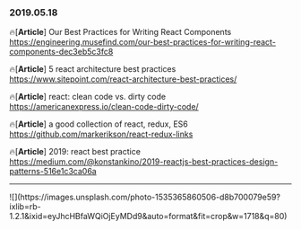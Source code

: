 ### 2019.05.18

🔥[**Article**] Our Best Practices for Writing React Components <br>
<https://engineering.musefind.com/our-best-practices-for-writing-react-components-dec3eb5c3fc8>

🔥[**Article**] 5 react architecture best practices <br>
<https://www.sitepoint.com/react-architecture-best-practices/>

🔥[**Article**] react: clean code vs. dirty code <br>
<https://americanexpress.io/clean-code-dirty-code/>

🔥[**Article**] a good collection of react, redux, ES6 <br>
<https://github.com/markerikson/react-redux-links>

🔥[**Article**] 2019: react best practice <br>
<https://medium.com/@konstankino/2019-reactjs-best-practices-design-patterns-516e1c3ca06a>

<hr>
![](https://images.unsplash.com/photo-1535365860506-d8b700079e59?ixlib=rb-1.2.1&ixid=eyJhcHBfaWQiOjEyMDd9&auto=format&fit=crop&w=1718&q=80)
